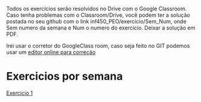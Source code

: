Todos os exercícios serão resolvidos no Drive com o Google Classroom. Caso tenha problemas com o Classroom/Drive, você podem ter a solução postada no seu github com o link  inf450_PEO/exercicio/Sem_Num, 
onde Sem numero da semana e  Num o numero do exercicio. Deixar a solução em PDF. 

Irei usar o corretor do GoogleClass room, caso seja feito no GIT 
podemos usar um [editor online para correção](https://pdf-editor-online.com/?keyword=pdf%20editor%20online&campaignid=8967420658&adgroupid=90145005066&gclid=CjwKCAjw5Ij2BRBdEiwA0Frc9Wg4kX131nlCKaIzLwybQZl_vch1OXWJC6bP2C867S0jPS0AK1PEDRoCEgcQAvD_BwE)


# Exercicios por semana

[Exercicio 1](https://github.com/arduinoufv/inf450_peo/blob/master/exercicio/ex1.md)
